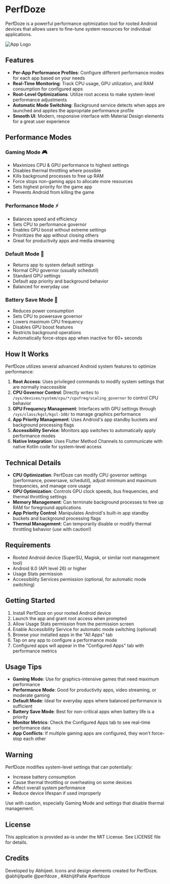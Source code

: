 # PerfDoze

PerfDoze is a powerful performance optimization tool for rooted Android devices that allows users to fine-tune system resources for individual applications.

![App Logo](assets/icon/app_icon.png)

## Features

- **Per-App Performance Profiles**: Configure different performance modes for each app based on your needs
- **Real-Time Monitoring**: Track CPU usage, GPU utilization, and RAM consumption for configured apps
- **Root-Level Optimizations**: Utilize root access to make system-level performance adjustments
- **Automatic Mode Switching**: Background service detects when apps are launched and applies the appropriate performance profile
- **Smooth UI**: Modern, responsive interface with Material Design elements for a great user experience

## Performance Modes

### Gaming Mode 🎮
- Maximizes CPU & GPU performance to highest settings
- Disables thermal throttling where possible
- Kills background processes to free up RAM
- Force stops non-gaming apps to allocate more resources
- Sets highest priority for the game app
- Prevents Android from killing the game

### Performance Mode ⚡
- Balances speed and efficiency
- Sets CPU to performance governor
- Enables GPU boost without extreme settings
- Prioritizes the app without closing others
- Great for productivity apps and media streaming

### Default Mode 🔄
- Returns app to system default settings
- Normal CPU governor (usually schedutil)
- Standard GPU settings
- Default app priority and background behavior
- Balanced for everyday use

### Battery Save Mode 🔋
- Reduces power consumption
- Sets CPU to powersave governor
- Lowers maximum CPU frequency
- Disables GPU boost features
- Restricts background operations
- Automatically force-stops app when inactive for 60+ seconds

## How It Works

PerfDoze utilizes several advanced Android system features to optimize performance:

1. **Root Access**: Uses privileged commands to modify system settings that are normally inaccessible
2. **CPU Governor Control**: Directly writes to `/sys/devices/system/cpu/*/cpufreq/scaling_governor` to control CPU behavior
3. **GPU Frequency Management**: Interfaces with GPU settings through `/sys/class/kgsl/kgsl-3d0/` to manage graphics performance
4. **App Priority Management**: Uses Android's app standby buckets and background processing flags
5. **Accessibility Service**: Monitors app switches to automatically apply performance modes
6. **Native Integration**: Uses Flutter Method Channels to communicate with native Kotlin code for system-level access

## Technical Details

- **CPU Optimization**: PerfDoze can modify CPU governor settings (performance, powersave, schedutil), adjust minimum and maximum frequencies, and manage core usage
- **GPU Optimization**: Controls GPU clock speeds, bus frequencies, and thermal throttling settings
- **Memory Management**: Can terminate background processes to free up RAM for foreground applications
- **App Priority Control**: Manipulates Android's built-in app standby buckets and background processing flags
- **Thermal Management**: Can temporarily disable or modify thermal throttling behavior (use with caution!)

## Requirements

- Rooted Android device (SuperSU, Magisk, or similar root management tool)
- Android 8.0 (API level 26) or higher
- Usage Stats permission
- Accessibility Services permission (optional, for automatic mode switching)

## Getting Started

1. Install PerfDoze on your rooted Android device
2. Launch the app and grant root access when prompted
3. Allow Usage Stats permission from the permission screen
4. Enable Accessibility Service for automatic mode switching (optional)
5. Browse your installed apps in the "All Apps" tab
6. Tap on any app to configure a performance mode
7. Configured apps will appear in the "Configured Apps" tab with performance metrics

## Usage Tips

- **Gaming Mode**: Use for graphics-intensive games that need maximum performance
- **Performance Mode**: Good for productivity apps, video streaming, or moderate gaming
- **Default Mode**: Ideal for everyday apps where balanced performance is sufficient
- **Battery Save Mode**: Best for non-critical apps when battery life is a priority
- **Monitor Metrics**: Check the Configured Apps tab to see real-time performance data
- **App Conflicts**: If multiple gaming apps are configured, they won't force-stop each other

## Warning

PerfDoze modifies system-level settings that can potentially:
- Increase battery consumption
- Cause thermal throttling or overheating on some devices
- Affect overall system performance
- Reduce device lifespan if used improperly

Use with caution, especially Gaming Mode and settings that disable thermal management.

## License

This application is provided as-is under the MIT License. See LICENSE file for details.

## Credits

Developed by Abhijeet. Icons and design elements created for PerfDoze.
@abhijitpatle @perfdoze , #AbhijitPatle #perfdoze
